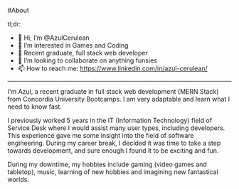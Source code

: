 #About


tl;dr:
- 👋 Hi, I’m @AzulCerulean
- 👀 I’m interested in Games and Coding
- 🌱 Recent graduate, full stack web developer
- 💞️ I’m looking to collaborate on anything funsies
- 📫 How to reach me: https://www.linkedin.com/in/azul-cerulean/

---

  I'm Azul, a recent graduate in full stack web development (MERN Stack) from Concordia University 
Bootcamps. I am very adaptable and learn what I need to know fast.

  I previously worked 5 years in the IT (Information Technology) field of Service Desk where I would assist 
many user types, including developers. This experience gave me some insight into the field of software 
engineering.
  During my career break, I decided it was time to take a step towards development, and 
sure enough I found it to be exciting and fun.
  
  During my downtime, my hobbies include gaming (video games and tabletop), music, learning of new 
hobbies and imagining new fantastical worlds.

<!---
AzulCerulean/AzulCerulean is a ✨ special ✨ repository because its `README.md` (this file) appears on your GitHub profile.
You can click the Preview link to take a look at your changes.
--->
